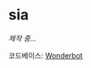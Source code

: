 # sia

_제작 중..._

코드베이스: [Wonderbot](https://github.com/wonderlandpark/wonderbot/blob/develop/src/index.js)
